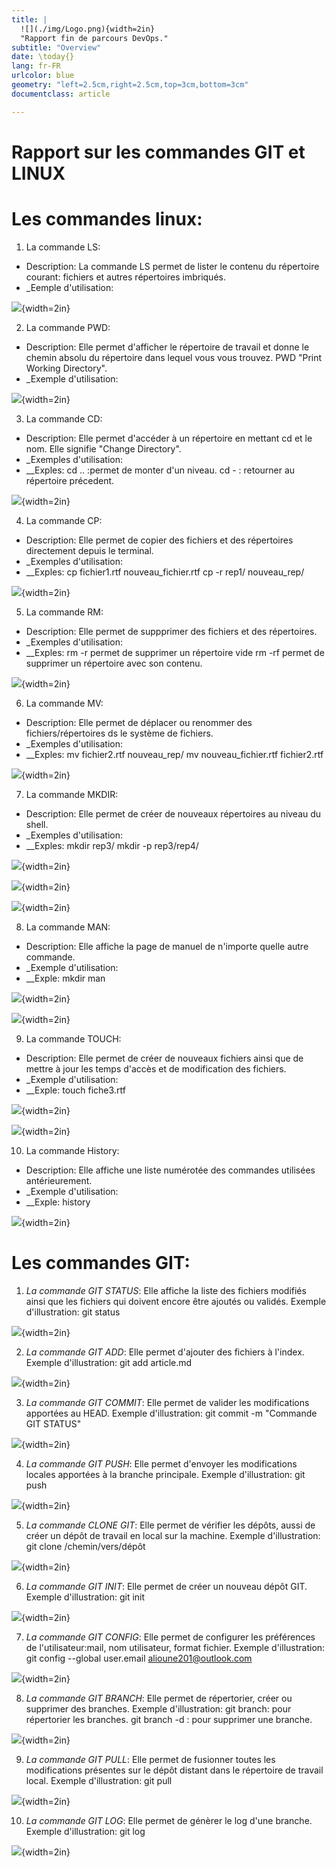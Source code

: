 ```yaml
---
title: |
  ![](./img/Logo.png){width=2in}  
  "Rapport fin de parcours DevOps."
subtitle: "Overview"
date: \today{}
lang: fr-FR
urlcolor: blue
geometry: "left=2.5cm,right=2.5cm,top=3cm,bottom=3cm"
documentclass: article

---
```

# Rapport sur les commandes GIT et LINUX


# **Les commandes linux**:
1. La commande LS:
- Description:
La commande LS permet de lister le contenu du répertoire courant: fichiers et autres répertoires imbriqués.
- _Eemple d'utilisation:

![](./img/commande_LS.png){width=2in}

2. La commande PWD:
- Description: 
Elle permet d'afficher le répertoire de travail et donne le chemin absolu du répertoire dans lequel vous vous trouvez.
PWD "Print Working Directory". 
- _Exemple d'utilisation:

![](./img/commande_PWD.png){width=2in}

3. La commande CD:
- Description: 
Elle permet d'accéder à un répertoire en mettant cd et le nom.
Elle signifie "Change Directory". 
- _Exemples d'utilisation:
- __Exples:
cd .. :permet de monter d'un niveau.
cd - : retourner au répertoire précedent.

![](./img/commande_CD.png){width=2in}

4. La commande CP:
- Description: 
Elle permet de copier des fichiers et des répertoires directement depuis le terminal. 
- _Exemples d'utilisation:
- __Exples:
cp fichier1.rtf nouveau_fichier.rtf 
cp -r rep1/ nouveau_rep/

![](./img/commande_CP.png){width=2in}

5. La commande RM:
- Description: 
Elle permet de suppprimer des fichiers et des répertoires. 
- _Exemples d'utilisation:
- __Exples:
rm -r permet de supprimer un répertoire vide
rm -rf permet de supprimer un répertoire avec son contenu.

![](./img/commande_RM.png){width=2in}

6. La commande MV:
- Description: 
Elle permet de déplacer ou renommer des fichiers/répertoires ds le système de fichiers. 
- _Exemples d'utilisation:
- __Exples:
mv fichier2.rtf nouveau_rep/
mv nouveau_fichier.rtf fichier2.rtf

![](./img/commande_MV.png){width=2in}

7. La commande MKDIR:
- Description: 
Elle permet de créer de nouveaux répertoires au niveau du shell. 
- _Exemples d'utilisation:
- __Exples:
mkdir rep3/
mkdir -p rep3/rep4/

![](./img/commande_MKDIR.png){width=2in}

![](./img/Illustration1_MKDIR.png){width=2in}

![](./img/Illustration2_MKDIR.png){width=2in}

8. La commande MAN:
- Description: 
Elle affiche la page de manuel de n'importe quelle autre commande. 
- _Exemple d'utilisation:
- __Exple:
mkdir man

![](./img/commande_MAN.png){width=2in}

![](./img/Illustration_MAN.png){width=2in}

9. La commande TOUCH:
- Description: 
Elle permet de créer de nouveaux fichiers ainsi que de mettre à jour les temps d'accès et de modification des fichiers. 
- _Exemple d'utilisation:
- __Exple:
touch fiche3.rtf

![](./img/commande_TOUCH.png){width=2in}

![](./img/Illustration_TOUCH.png){width=2in}

10. La commande History:
- Description: 
Elle affiche une liste numérotée des commandes utilisées antérieurement. 
- _Exemple d'utilisation:
- __Exple:
history

![](./img/commande_HISTORY.png){width=2in}


# **Les commandes GIT**:
1. *La commande GIT STATUS*:
Elle affiche la liste des fichiers modifiés ainsi que les fichiers qui doivent encore être ajoutés ou validés.
Exemple d'illustration:
git status

![](./img/commande_git_status.png){width=2in}

2. *La commande GIT ADD*:
Elle permet d'ajouter des fichiers à l'index.
Exemple d'illustration:
git add article.md

![](./img/commande_git_add.png){width=2in}

3. *La commande GIT COMMIT*:
Elle permet de valider les modifications apportées au HEAD.
Exemple d'illustration:
git commit -m "Commande GIT STATUS"

![](./img/commande_git_commit.png){width=2in}

4. *La commande GIT PUSH*:
Elle permet d'envoyer les modifications locales apportées à la branche principale.
Exemple d'illustration:
git push

![](./img/commande_git_push.png){width=2in}

5. *La commande CLONE GIT*:
Elle permet de vérifier les dépôts, aussi de créer un dépôt de travail en local sur la machine.
Exemple d'illustration:
git clone /chemin/vers/dépôt

![](./img/commande_git_clone.png){width=2in}

6. *La commande GIT INIT*:
Elle permet de créer un nouveau dépôt GIT.
Exemple d'illustration:
git init

![](./img/commande_git_init.png){width=2in}

7. *La commande GIT CONFIG*:
Elle permet de configurer les préférences de l'utilisateur:mail, nom utilisateur, format fichier.
Exemple d'illustration:
git config --global user.email alioune201@outlook.com

![](./img/commande_git_config.png){width=2in}

8. *La commande GIT BRANCH*:
Elle permet de répertorier, créer ou supprimer des branches.
Exemple d'illustration:
git branch: pour répertorier les branches.
git branch -d <nom-branche>: pour supprimer une branche.

![](./img/commande_git_branch.png){width=2in}

9. *La commande GIT PULL*:
Elle permet de fusionner toutes les modifications présentes sur le dépôt distant dans le répertoire de travail local.
Exemple d'illustration:
git pull

![](./img/commande_git_pull.png){width=2in}

10. *La commande GIT LOG*:
Elle permet de génèrer le log d'une branche.
Exemple d'illustration:
git log

![](./img/commande_git_log.png){width=2in}



















